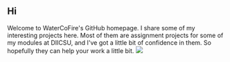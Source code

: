## Hi

Welcome to WaterCoFire's GitHub homepage. I share some of my interesting projects here. Most of them are assignment projects for some of my modules at DIICSU, and I've got a little bit of confidence in them. So hopefully they can help your work a little bit. ![](https://hit.yhype.me/github/profile?account_id=117800515)
